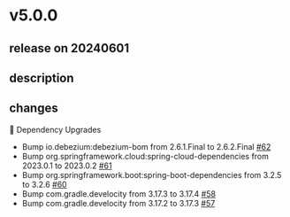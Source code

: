 # v5.0.0

## release on 20240601

## description

## changes

🔨 Dependency Upgrades

* Bump io.debezium:debezium-bom from 2.6.1.Final to 2.6.2.Final <a href="https://github.com/spring-cloud/spring-functions-catalog/pull/62" data-hovercard-type="pull_request" data-hovercard-url="/spring-cloud/spring-functions-catalog/pull/62/hovercard">#62</a>
* Bump org.springframework.cloud:spring-cloud-dependencies from 2023.0.1 to 2023.0.2 <a href="https://github.com/spring-cloud/spring-functions-catalog/pull/61" data-hovercard-type="pull_request" data-hovercard-url="/spring-cloud/spring-functions-catalog/pull/61/hovercard">#61</a>
* Bump org.springframework.boot:spring-boot-dependencies from 3.2.5 to 3.2.6 <a href="https://github.com/spring-cloud/spring-functions-catalog/pull/60" data-hovercard-type="pull_request" data-hovercard-url="/spring-cloud/spring-functions-catalog/pull/60/hovercard">#60</a>
* Bump com.gradle.develocity from 3.17.3 to 3.17.4 <a href="https://github.com/spring-cloud/spring-functions-catalog/pull/58" data-hovercard-type="pull_request" data-hovercard-url="/spring-cloud/spring-functions-catalog/pull/58/hovercard">#58</a>
* Bump com.gradle.develocity from 3.17.2 to 3.17.3 <a href="https://github.com/spring-cloud/spring-functions-catalog/pull/57" data-hovercard-type="pull_request" data-hovercard-url="/spring-cloud/spring-functions-catalog/pull/57/hovercard">#57</a>

